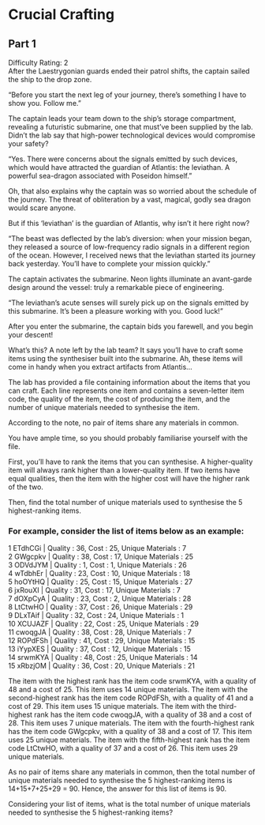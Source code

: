 # Crucial Crafting  
## Part 1  

Difficulty Rating: 2  
After the Laestrygonian guards ended their patrol shifts, the captain sailed the ship to the drop zone.

“Before you start the next leg of your journey, there’s something I have to show you. Follow me.”

The captain leads your team down to the ship’s storage compartment, revealing a futuristic submarine, one that must’ve been supplied by the lab. Didn’t the lab say that high-power technological devices would compromise your safety?

“Yes. There were concerns about the signals emitted by such devices, which would have attracted the guardian of Atlantis: the leviathan. A powerful sea-dragon associated with Poseidon himself.”

Oh, that also explains why the captain was so worried about the schedule of the journey. The threat of obliteration by a vast, magical, godly sea dragon would scare anyone.

But if this ‘leviathan’ is the guardian of Atlantis, why isn’t it here right now?

“The beast was deflected by the lab’s diversion: when your mission began, they released a source of low-frequency radio signals in a different region of the ocean. However, I received news that the leviathan started its journey back yesterday. You’ll have to complete your mission quickly.”

The captain activates the submarine. Neon lights illuminate an avant-garde design around the vessel: truly a remarkable piece of engineering.

“The leviathan’s acute senses will surely pick up on the signals emitted by this submarine. It’s been a pleasure working with you. Good luck!”

After you enter the submarine, the captain bids you farewell, and you begin your descent!

What’s this? A note left by the lab team? It says you’ll have to craft some items using the synthesiser built into the submarine. Ah, these items will come in handy when you extract artifacts from Atlantis…

The lab has provided a file containing information about the items that you can craft. Each line represents one item and contains a seven-letter item code, the quality of the item, the cost of producing the item, and the number of unique materials needed to synthesise the item.

According to the note, no pair of items share any materials in common.

You have ample time, so you should probably familiarise yourself with the file.

First, you’ll have to rank the items that you can synthesise. A higher-quality item will always rank higher than a lower-quality item. If two items have equal qualities, then the item with the higher cost will have the higher rank of the two.

Then, find the total number of unique materials used to synthesise the 5 highest-ranking items.

### For example, consider the list of items below as an example:

1 ETdhCGi | Quality : 36, Cost : 25, Unique Materials : 7  
2 GWgcpkv | Quality : 38, Cost : 17, Unique Materials : 25  
3 ODVdJYM | Quality : 1, Cost : 1, Unique Materials : 26  
4 wTdbhEr | Quality : 23, Cost : 10, Unique Materials : 18  
5 hoOYtHQ | Quality : 25, Cost : 15, Unique Materials : 27  
6 jxRouXI | Quality : 31, Cost : 17, Unique Materials : 7  
7 dOXpCyA | Quality : 23, Cost : 2, Unique Materials : 28  
8 LtCtwHO | Quality : 37, Cost : 26, Unique Materials : 29  
9 DLxTAif | Quality : 32, Cost : 24, Unique Materials : 1  
10 XCUJAZF | Quality : 22, Cost : 25, Unique Materials : 29  
11 cwoqgJA | Quality : 38, Cost : 28, Unique Materials : 7  
12 ROPdFSh | Quality : 41, Cost : 29, Unique Materials : 15  
13 iYypXES | Quality : 37, Cost : 12, Unique Materials : 15  
14 srwmKYA | Quality : 48, Cost : 25, Unique Materials : 14  
15 xRbzjOM | Quality : 36, Cost : 20, Unique Materials : 21  


The item with the highest rank has the item code srwmKYA, with a quality of 48 and a cost of 25. This item uses 14 unique materials.
The item with the second-highest rank has the item code ROPdFSh, with a quality of 41 and a cost of 29. This item uses 15 unique materials.
The item with the third-highest rank has the item code cwoqgJA, with a quality of 38 and a cost of 28. This item uses 7 unique materials.
The item with the fourth-highest rank has the item code GWgcpkv, with a quality of 38 and a cost of 17. This item uses 25 unique materials.
The item with the fifth-highest rank has the item code LtCtwHO, with a quality of 37 and a cost of 26. This item uses 29 unique materials.

As no pair of items share any materials in common, then the total number of unique materials needed to synthesise the 5 highest-ranking items is 14+15+7+25+29 = 90. Hence, the answer for this list of items is 90.

Considering your list of items, what is the total number of unique materials needed to synthesise the 5 highest-ranking items?